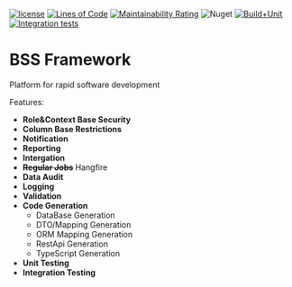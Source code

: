 [![license](https://img.shields.io/github/license/luxoft/BSSFramework)](https://github.com/Luxoft/BSSFramework/blob/main/LICENSE.txt)
[![Lines of Code](https://sonarcloud.io/api/project_badges/measure?project=Luxoft_BSSFramework&metric=ncloc)](https://sonarcloud.io/summary/new_code?id=Luxoft_BSSFramework)
[![Maintainability Rating](https://sonarcloud.io/api/project_badges/measure?project=Luxoft_BSSFramework&metric=sqale_rating)](https://sonarcloud.io/summary/new_code?id=Luxoft_BSSFramework)
![Nuget](https://img.shields.io/nuget/v/Luxoft.Framework.Core)
[![Build+Unit](https://github.com/Luxoft/BSSFramework/actions/workflows/build+unit.yml/badge.svg)](https://github.com/Luxoft/BSSFramework/actions/workflows/build+unit.yml)
[![Integration tests](https://github.com/Luxoft/BSSFramework/actions/workflows/integration-tests.yml/badge.svg)](https://github.com/Luxoft/BSSFramework/actions/workflows/integration-tests.yml)


# BSS Framework
Platform for rapid software development

Features:
- **Role&Context Base Security**
- **Column Base Restrictions**
- **Notification**
- **Reporting**
- **Intergation**
- ~~**Regular Jobs**~~ Hangfire
- **Data Audit**
- **Logging**
- **Validation**
- **Code Generation**
    - DataBase Generation
    - DTO/Mapping Generation
    - ORM Mapping Generation
    - RestApi Generation
    - TypeScript Generation
- **Unit Testing**
- **Integration Testing**
